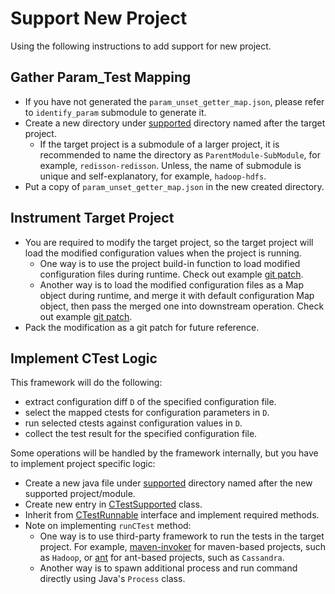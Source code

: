 # Support New Project
Using the following instructions to add support for new project.

## Gather Param_Test Mapping
- If you have not generated the `param_unset_getter_map.json`, please refer to `identify_param` submodule to generate it.
- Create a new directory under [supported](../resources/supported/) directory named after the target project.
    - If the target project is a submodule of a larger project, it is recommended to name the directory as `ParentModule-SubModule`, for example, `redisson-redisson`. Unless, the name of submodule is unique and self-explanatory, for example, `hadoop-hdfs`.
- Put a copy of `param_unset_getter_map.json` in the new created directory.

## Instrument Target Project
- You are required to modify the target project, so the target project will load the modified configuration values when the project is running.
    - One way is to use the project build-in function to load modified configuration files during runtime. Check out example [git patch](../resources/supported/hadoop-common/ctest-injection.patch).
    - Another way is to load the modified configuration files as a Map object during runtime, and merge it with default configuration Map object, then pass the merged one into downstream operation. Check out example [git patch](../resources/supported/cassandra/ctest-injection.patch).
- Pack the modification as a git patch for future reference.

## Implement CTest Logic
This framework will do the following:
- extract configuration diff `D` of the specified configuration file.
- select the mapped ctests for configuration parameters in `D`.
- run selected ctests against configuration values in `D`.
- collect the test result for the specified configuration file.

Some operations will be handled by the framework internally, but you have to implement project specific logic:
- Create a new java file under [supported](../src/main/java/uiuc/xlab/openctest/runctest/supported/) directory named after the new supported project/module.
- Create new entry in [CTestSupported](../src/main/java/uiuc/xlab/openctest/runctest/supported/CTestSupported.java) class.
- Inherit from [CTestRunnable](../src/main/java/uiuc/xlab/openctest/runctest/interfaces/CTestRunnable.java) interface and implement required methods.
- Note on implementing `runCTest` method:
    - One way is to use third-party framework to run the tests in the target project. For example, [maven-invoker](https://mvnrepository.com/artifact/org.apache.maven.shared/maven-invoker) for maven-based projects, such as `Hadoop`, or [ant](https://mvnrepository.com/artifact/org.apache.ant/ant) for ant-based projects, such as `Cassandra`.
    - Another way is to spawn additional process and run command directly using Java's `Process` class.